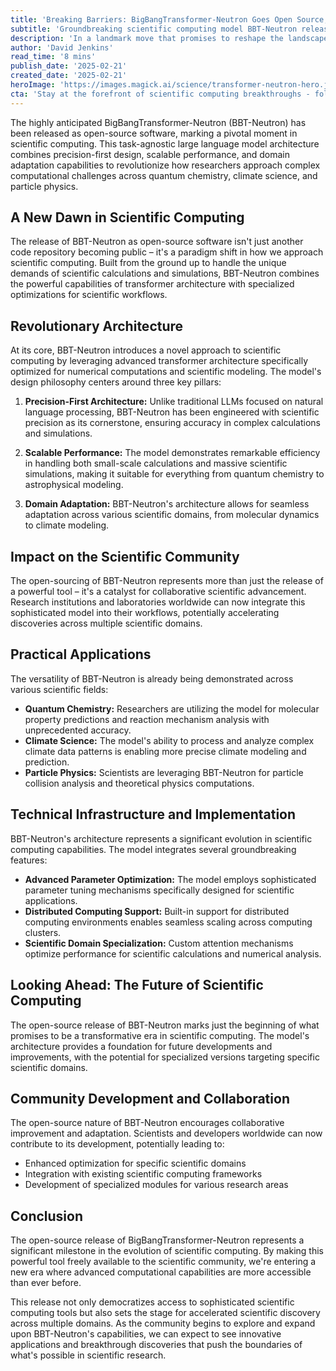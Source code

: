 ```yaml
---
title: 'Breaking Barriers: BigBangTransformer-Neutron Goes Open Source, Revolutionizing Scientific Computing'
subtitle: 'Groundbreaking scientific computing model BBT-Neutron released as open source'
description: 'In a landmark move that promises to reshape the landscape of scientific computing, the highly anticipated BigBangTransformer-Neutron (BBT-Neutron) has been released as open-source software, marking a pivotal moment in the democratization of advanced computational tools. This task-agnostic large language model architecture represents a quantum leap forward in how researchers and scientists can approach complex computational challenges.'
author: 'David Jenkins'
read_time: '8 mins'
publish_date: '2025-02-21'
created_date: '2025-02-21'
heroImage: 'https://images.magick.ai/science/transformer-neutron-hero.jpg'
cta: 'Stay at the forefront of scientific computing breakthroughs - follow us on LinkedIn for regular updates on BBT-Neutron's development and implementation across the scientific community.'
---
```


The highly anticipated BigBangTransformer-Neutron (BBT-Neutron) has been released as open-source software, marking a pivotal moment in scientific computing. This task-agnostic large language model architecture combines precision-first design, scalable performance, and domain adaptation capabilities to revolutionize how researchers approach complex computational challenges across quantum chemistry, climate science, and particle physics.

## A New Dawn in Scientific Computing

The release of BBT-Neutron as open-source software isn't just another code repository becoming public – it's a paradigm shift in how we approach scientific computing. Built from the ground up to handle the unique demands of scientific calculations and simulations, BBT-Neutron combines the powerful capabilities of transformer architecture with specialized optimizations for scientific workflows.

## Revolutionary Architecture

At its core, BBT-Neutron introduces a novel approach to scientific computing by leveraging advanced transformer architecture specifically optimized for numerical computations and scientific modeling. The model's design philosophy centers around three key pillars:

1. **Precision-First Architecture:** Unlike traditional LLMs focused on natural language processing, BBT-Neutron has been engineered with scientific precision as its cornerstone, ensuring accuracy in complex calculations and simulations.

2. **Scalable Performance:** The model demonstrates remarkable efficiency in handling both small-scale calculations and massive scientific simulations, making it suitable for everything from quantum chemistry to astrophysical modeling.

3. **Domain Adaptation:** BBT-Neutron's architecture allows for seamless adaptation across various scientific domains, from molecular dynamics to climate modeling.

## Impact on the Scientific Community

The open-sourcing of BBT-Neutron represents more than just the release of a powerful tool – it's a catalyst for collaborative scientific advancement. Research institutions and laboratories worldwide can now integrate this sophisticated model into their workflows, potentially accelerating discoveries across multiple scientific domains.

## Practical Applications

The versatility of BBT-Neutron is already being demonstrated across various scientific fields:

- **Quantum Chemistry:** Researchers are utilizing the model for molecular property predictions and reaction mechanism analysis with unprecedented accuracy.
- **Climate Science:** The model's ability to process and analyze complex climate data patterns is enabling more precise climate modeling and prediction.
- **Particle Physics:** Scientists are leveraging BBT-Neutron for particle collision analysis and theoretical physics computations.

## Technical Infrastructure and Implementation

BBT-Neutron's architecture represents a significant evolution in scientific computing capabilities. The model integrates several groundbreaking features:

- **Advanced Parameter Optimization:** The model employs sophisticated parameter tuning mechanisms specifically designed for scientific applications.
- **Distributed Computing Support:** Built-in support for distributed computing environments enables seamless scaling across computing clusters.
- **Scientific Domain Specialization:** Custom attention mechanisms optimize performance for scientific calculations and numerical analysis.

## Looking Ahead: The Future of Scientific Computing

The open-source release of BBT-Neutron marks just the beginning of what promises to be a transformative era in scientific computing. The model's architecture provides a foundation for future developments and improvements, with the potential for specialized versions targeting specific scientific domains.

## Community Development and Collaboration

The open-source nature of BBT-Neutron encourages collaborative improvement and adaptation. Scientists and developers worldwide can now contribute to its development, potentially leading to:

- Enhanced optimization for specific scientific domains
- Integration with existing scientific computing frameworks
- Development of specialized modules for various research areas

## Conclusion

The open-source release of BigBangTransformer-Neutron represents a significant milestone in the evolution of scientific computing. By making this powerful tool freely available to the scientific community, we're entering a new era where advanced computational capabilities are more accessible than ever before.

This release not only democratizes access to sophisticated scientific computing tools but also sets the stage for accelerated scientific discovery across multiple domains. As the community begins to explore and expand upon BBT-Neutron's capabilities, we can expect to see innovative applications and breakthrough discoveries that push the boundaries of what's possible in scientific research.
